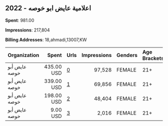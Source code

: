 ## 2022 - اعلامية عايض ابو خوصه 
**Spent**: 981.00

**Impressions**: 217,804

**Billing Addresses**: 18,ahmadi,13007,KW

|Organization|Spent|Urls|Impressions|Genders|Age Brackets|Country Codes|
|:---|---:|:---|---:|:---|:---|:---|
|عايض أبو خوصه|435.00 USD|[0](https://www.snap.com/political-ads/asset/b8c35f5183cb94de1eef2397cd2d5ee39243551d6059ecdad44e854cf10c95f2?mediaType=mp4)|97,528|FEMALE|21+|kuwait|
|عايض أبو خوصه|339.00 USD|[1](https://www.snap.com/political-ads/asset/bb14db945e1974e7494dae657aaf5953b53111802a3e61839693be74c9c653f1?mediaType=mp4)|69,856|FEMALE|21+|kuwait|
|عايض أبو خوصه|198.00 USD|[2](https://www.snap.com/political-ads/asset/6d018787b7fca7b9f4b74ecdf1c0e4c6294dff84e8dad92a53f4fdd4192235bb?mediaType=png)|48,404|FEMALE|21+|kuwait|
|عايض أبو خوصه|9.00 USD|[3](https://www.snap.com/political-ads/asset/6d018787b7fca7b9f4b74ecdf1c0e4c6294dff84e8dad92a53f4fdd4192235bb?mediaType=png)|2,016|FEMALE|21+|kuwait|
